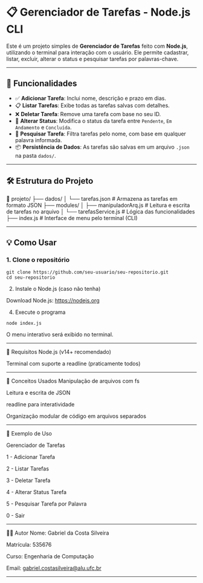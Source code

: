 # 📋 Gerenciador de Tarefas - Node.js CLI

Este é um projeto simples de **Gerenciador de Tarefas** feito com **Node.js**, utilizando o terminal para interação com o usuário. Ele permite cadastrar, listar, excluir, alterar o status e pesquisar tarefas por palavras-chave.

---

## 🚀 Funcionalidades

- ✅ **Adicionar Tarefa**: Inclui nome, descrição e prazo em dias.
- 📋 **Listar Tarefas**: Exibe todas as tarefas salvas com detalhes.
- ❌ **Deletar Tarefa**: Remove uma tarefa com base no seu ID.
- 🔁 **Alterar Status**: Modifica o status da tarefa entre `Pendente`, `Em Andamento` e `Concluída`.
- 🔎 **Pesquisar Tarefa**: Filtra tarefas pelo nome, com base em qualquer palavra informada.
- 📦 **Persistência de Dados**: As tarefas são salvas em um arquivo `.json` na pasta `dados/`.

---

## 🛠 Estrutura do Projeto

📁 projeto/
├── dados/
│ └── tarefas.json # Armazena as tarefas em formato JSON
├── modules/
│ ├── manipuladorArq.js # Leitura e escrita de tarefas no arquivo
│ └── tarefasService.js # Lógica das funcionalidades
├── index.js # Interface de menu pelo terminal (CLI)

---

## 💡 Como Usar

### 1. Clone o repositório

```
git clone https://github.com/seu-usuario/seu-repositorio.git
cd seu-repositorio
```

2. Instale o Node.js (caso não tenha)
   
Download Node.js: https://nodejs.org

4. Execute o programa
```
node index.js
```
O menu interativo será exibido no terminal.

---

📌 Requisitos
Node.js (v14+ recomendado)

Terminal com suporte a readline (praticamente todos)

---

🧠 Conceitos Usados
Manipulação de arquivos com fs

Leitura e escrita de JSON

readline para interatividade

Organização modular de código em arquivos separados

---
 
📄 Exemplo de Uso

Gerenciador de Tarefas

1 - Adicionar Tarefa

2 - Listar Tarefas

3 - Deletar Tarefa

4 - Alterar Status Tarefa

5 - Pesquisar Tarefa por Palavra

0 - Sair

---

👨‍💻 Autor
Nome: Gabriel da Costa Silveira

Matrícula: 535676

Curso: Engenharia de Computação

Email: gabriel.costasilveira@alu.ufc.br

---


